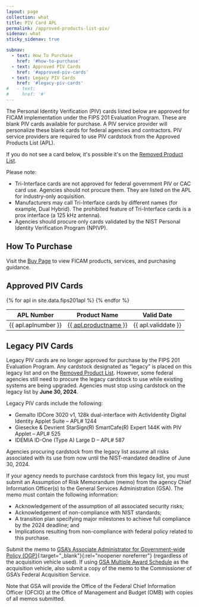 ```yaml
---
layout: page
collection: what
title: PIV Card APL
permalink: /approved-products-list-piv/
sidenav: what
sticky_sidenav: true

subnav:
  - text: How To Purchase 
    href: '#how-to-purchase'
  - text: Approved PIV Cards
    href: '#approved-piv-cards'
  - text: Legacy PIV Cards
    href: '#legacy-piv-cards'
#   - text: 
#     href: '#'
---
```


The Personal Identity Verification (PIV) cards listed below are approved for FICAM implementation under the FIPS 201 Evaluation Program. These are blank PIV cards available for purchase. A PIV service provider will personalize these blank cards for federal agencies and contractors. PIV service providers are required to use PIV cardstock from the Approved Products List (APL). 

If you do not see a card below, it's possible it's on the [Removed Product List](../buy/removed-products-list/).

Please note:

- Tri-Interface cards are not approved for federal government PIV or CAC card use. Agencies should not procure them. They are listed on the APL for industry-only acquisition.
- Manufacturers may call Tri-Interface cards by different names (for example, Dual Hybrid). The prohibited feature of Tri-Interface cards is a prox interface (a 125 kHz antenna).
- Agencies should procure only cards validated by the NIST Personal Identity Verification Program (NPIVP).

## How To Purchase

Visit the [Buy Page](../buy/) to view FICAM products, services, and purchasing guidance.

## Approved PIV Cards

<table class="usa-table-borderless">
  <thead class="usa-sr">
    <tr>
      <th id="apl-table-heading-number" scope="col">APL Number</th>
      <th id="apl-table-heading-name" scope="col">Product Name</th>
      <th id="apl-table-heading-date" scope="col">Valid Date</th>
    </tr>    
  </thead>
  <tbody>
    {% for apl in site.data.fips201apl %}
      <tr class="apl-table-row" data-category="{{ apl.category }}">
          <td headers="apl-table-heading-{{ category | slugify }} apl-table-heading-description">{{ apl.aplnumber }}</td>
         <td headers="apl-table-heading-{{ category | slugify }} apl-table-heading-name"><a href="{{ apl.url | prepend: site.baseurl }}" target="_blank" rel="noopener noreferrer">{{ apl.productname }}</a></td>
        <td headers="apl-table-heading-{{ category | slugify }} apl-table-heading-date">{{ apl.validdate }}</td>
       </tr>
    {% endfor %} <!--apl-->
  </tbody>
</table>

## Legacy PIV Cards

Legacy PIV cards are no longer approved for purchase by the FIPS 201 Evaluation Program. Any cardstock designated as “legacy” is placed on this legacy list and on the [Removed Product List](../buy/removed-products-list/). However, some federal agencies still need to procure the legacy cardstock to use while existing systems are being upgraded. Agencies must stop using cardstock on the legacy list by **June 30, 2024**.

Legacy PIV cards include the following:

- Gemalto IDCore 3020 v1, 128k dual-interface with ActivIdentity Digital Identity Applet Suite – APL# 1244
- Giesecke & Devrient StarSign(R) SmartCafe(R) Expert 144K with PIV Applet – APL# 525
- IDEMIA ID-One (Type A) Large D – APL# 587

Agencies procuring cardstock from the legacy list assume all risks associated with its use from now until the NIST-mandated deadline of June 30, 2024.

If your agency needs to purchase cardstock from this legacy list, you must submit an Assumption of Risk Memorandum (memo) from the agency Chief Information Officer(s) to the General Services Administration (GSA). The memo must contain the following information:

- Acknowledgement of the assumption of all associated security risks;
- Acknowledgement of non-compliance with NIST standards;
- A transition plan specifying major milestones to achieve full compliance by the 2024 deadline; and
- Implications resulting from non-compliance with federal policy related to this purchase.

Submit the memo to [GSA’s Associate Administrator for Government-wide Policy (OGP)](https://www.gsa.gov/about-us/organization/gsa-leadership-directory){:target="_blank"}{:rel="noopener noreferrer"} (regardless of the acquisition vehicle used). If using [GSA Multiple Award Schedule](../../buy#gsa-multiple-award-schedule) as the acquisition vehicle, also submit a copy of the memo to the Commissioner of GSA’s Federal Acquisition Service.

Note that GSA will provide the Office of the Federal Chief Information Officer (OFCIO) at the Office of Management and Budget (OMB) with copies of all memos submitted.


